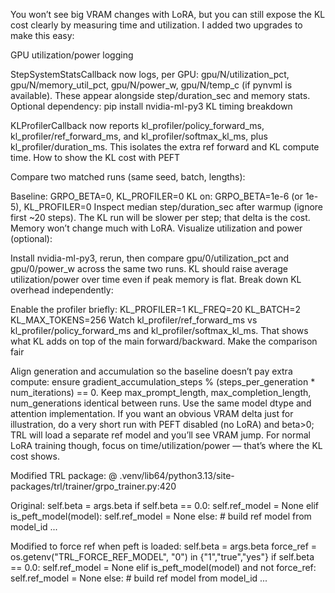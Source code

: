 You won’t see big VRAM changes with LoRA, but you can still expose the KL cost clearly by measuring time and utilization. I added two upgrades to make this easy:

GPU utilization/power logging

StepSystemStatsCallback now logs, per GPU: gpu/N/utilization_pct, gpu/N/memory_util_pct, gpu/N/power_w, gpu/N/temp_c (if pynvml is available). These appear alongside step/duration_sec and memory stats.
Optional dependency: pip install nvidia-ml-py3
KL timing breakdown

KLProfilerCallback now reports kl_profiler/policy_forward_ms, kl_profiler/ref_forward_ms, and kl_profiler/softmax_kl_ms, plus kl_profiler/duration_ms. This isolates the extra ref forward and KL compute time.
How to show the KL cost with PEFT

Compare two matched runs (same seed, batch, lengths):

Baseline: GRPO_BETA=0, KL_PROFILER=0
KL on: GRPO_BETA=1e-6 (or 1e-5), KL_PROFILER=0
Inspect median step/duration_sec after warmup (ignore first ~20 steps). The KL run will be slower per step; that delta is the cost. Memory won’t change much with LoRA.
Visualize utilization and power (optional):

Install nvidia-ml-py3, rerun, then compare gpu/0/utilization_pct and gpu/0/power_w across the same two runs. KL should raise average utilization/power over time even if peak memory is flat.
Break down KL overhead independently:

Enable the profiler briefly: KL_PROFILER=1 KL_FREQ=20 KL_BATCH=2 KL_MAX_TOKENS=256
Watch kl_profiler/ref_forward_ms vs kl_profiler/policy_forward_ms and kl_profiler/softmax_kl_ms. That shows what KL adds on top of the main forward/backward.
Make the comparison fair

Align generation and accumulation so the baseline doesn’t pay extra compute: ensure gradient_accumulation_steps % (steps_per_generation * num_iterations) == 0.
Keep max_prompt_length, max_completion_length, num_generations identical between runs.
Use the same model dtype and attention implementation.
If you want an obvious VRAM delta just for illustration, do a very short run with PEFT disabled (no LoRA) and beta>0; TRL will load a separate ref model and you’ll see VRAM jump. For normal LoRA training though, focus on time/utilization/power — that’s where the KL cost shows.




Modified TRL package:
@ 
.venv/lib64/python3.13/site-packages/trl/trainer/grpo_trainer.py:420

Original: 
self.beta = args.beta
if self.beta == 0.0:
    self.ref_model = None
elif is_peft_model(model):
    self.ref_model = None
else:
    # build ref model from model_id ...


Modified to force ref when peft is loaded:
self.beta = args.beta
force_ref = os.getenv("TRL_FORCE_REF_MODEL", "0") in {"1","true","yes"}
if self.beta == 0.0:
    self.ref_model = None
elif is_peft_model(model) and not force_ref:
    self.ref_model = None
else:
    # build ref model from model_id ...
